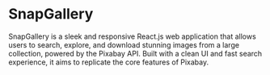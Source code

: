 # SnapGallery
SnapGallery is a sleek and responsive React.js web application that allows users to search, explore, and download stunning images from a large collection, powered by the Pixabay API. Built with a clean UI and fast search experience, it aims to replicate the core features of Pixabay.
